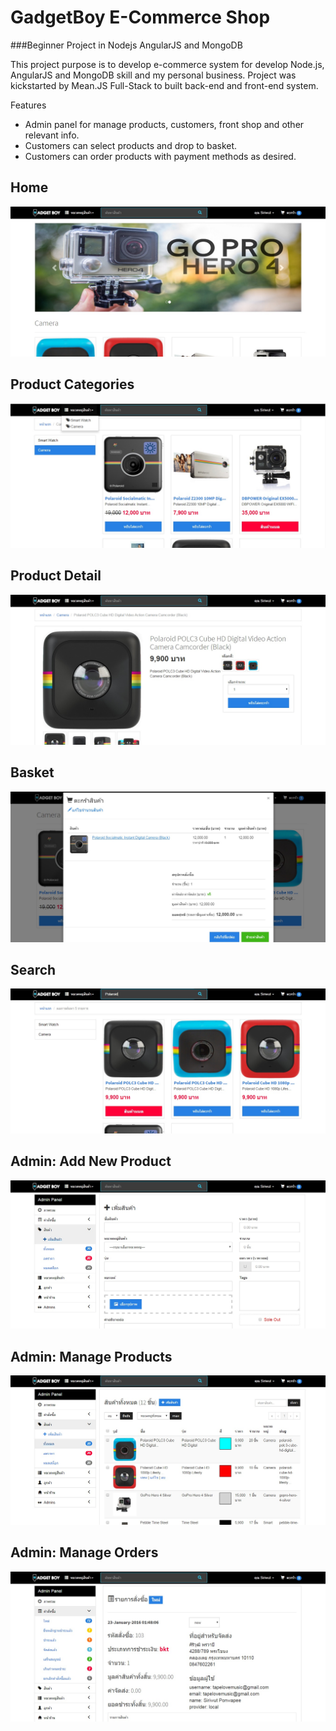 GadgetBoy E-Commerce Shop 
===
###Beginner Project in Nodejs AngularJS and MongoDB

This project purpose is to develop e-commerce system for develop Node.js, AngularJS and MongoDB skill and my personal business. Project was kickstarted by Mean.JS Full-Stack to built back-end and front-end system.

Features

 - Admin panel for manage products, customers, front shop and other relevant info.
 - Customers can select products and drop to basket.
 - Customers can order products with payment methods as desired.

Home
---
![GadgetBoy Homepage](https://raw.githubusercontent.com/siriwut/gadgetboy/master/photos/home_site.jpg)



Product Categories
---
![Product Categories](https://raw.githubusercontent.com/siriwut/gadgetboy/master/photos/categories.jpg)



Product Detail
---
![Product Detail](https://raw.githubusercontent.com/siriwut/gadgetboy/master/photos/product_description.jpg)



Basket
---
![Basket](https://raw.githubusercontent.com/siriwut/gadgetboy/master/photos/basket.jpg)


Search
---
![Search](https://raw.githubusercontent.com/siriwut/gadgetboy/master/photos/search.jpg)


Admin: Add New Product
---
![Admin: Add New Product](https://raw.githubusercontent.com/siriwut/gadgetboy/master/photos/admin_panel_add_product.jpg)



Admin: Manage Products
---
![Admin: Manage Products](https://raw.githubusercontent.com/siriwut/gadgetboy/master/photos/admin_panel_manage_products.jpg)


Admin: Manage Orders
---
![Admin: Manage Orders](https://raw.githubusercontent.com/siriwut/gadgetboy/master/photos/admin_panel_manage_order.jpg)
